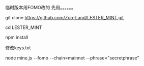 临时版本用FOMO改的 先用。。。。。。

git clone https://github.com/Zoo-Land/LESTER_MINT.git

cd LESTER_MINT

npm install

修改keys.txt

node mine.js --fomo --chain=mainnet --phrase="secretphrase"
